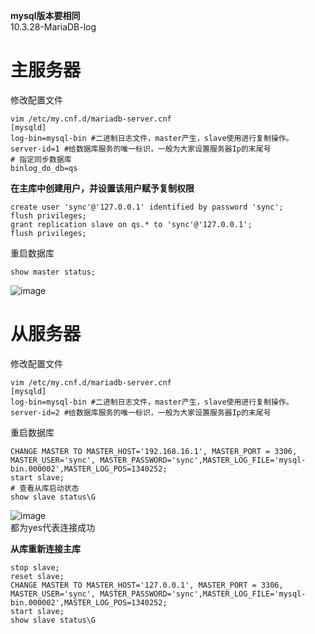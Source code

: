 **mysql版本要相同**  
10.3.28-MariaDB-log  

# 主服务器  
修改配置文件  
```
vim /etc/my.cnf.d/mariadb-server.cnf
[mysqld]
log-bin=mysql-bin #二进制日志文件，master产生，slave使用进行复制操作。 
server-id=1 #给数据库服务的唯一标识，一般为大家设置服务器Ip的末尾号
# 指定同步数据库
binlog_do_db=qs
```

**在主库中创建用户，并设置该用户赋予复制权限**  
```
create user 'sync'@'127.0.0.1' identified by password 'sync';
flush privileges;
grant replication slave on qs.* to 'sync'@'127.0.0.1';
flush privileges;
```

重启数据库  
```
show master status;
```
![image](https://github.com/vencc/vencc.github.io/assets/15951328/9eafe81b-6d14-4c8b-96ae-9e32f43e143e)  

# 从服务器  
修改配置文件  
```
vim /etc/my.cnf.d/mariadb-server.cnf
[mysqld]
log-bin=mysql-bin #二进制日志文件，master产生，slave使用进行复制操作。 
server-id=2 #给数据库服务的唯一标识，一般为大家设置服务器Ip的末尾号
```
重启数据库  
```
CHANGE MASTER TO MASTER_HOST='192.168.16.1', MASTER_PORT = 3306, MASTER_USER='sync', MASTER_PASSWORD='sync',MASTER_LOG_FILE='mysql-bin.000002',MASTER_LOG_POS=1340252;
start slave;
# 查看从库启动状态  
show slave status\G
```
![image](https://github.com/vencc/vencc.github.io/assets/15951328/3daa1f5b-c5b6-4327-b8ae-3b9c84994435)  
都为yes代表连接成功  

**从库重新连接主库** 
```
stop slave;
reset slave;
CHANGE MASTER TO MASTER_HOST='127.0.0.1', MASTER_PORT = 3306, MASTER_USER='sync', MASTER_PASSWORD='sync',MASTER_LOG_FILE='mysql-bin.000002',MASTER_LOG_POS=1340252;
start slave;
show slave status\G
```

